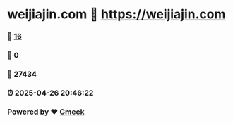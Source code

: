 # weijiajin.com :link: https://weijiajin.com 
### :page_facing_up: [16](https://weijiajin.com/tag.html) 
### :speech_balloon: 0 
### :hibiscus: 27434 
### :alarm_clock: 2025-04-26 20:46:22 
### Powered by :heart: [Gmeek](https://github.com/Meekdai/Gmeek)
